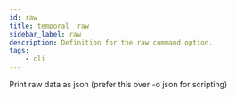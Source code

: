 ```yaml
---
id: raw
title: temporal  raw
sidebar_label: raw
description: Definition for the raw command option.
tags:
	- cli
---
```


 Print raw data as json (prefer this over -o json for scripting)
